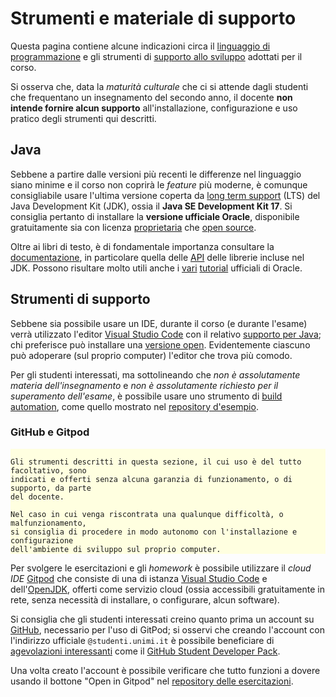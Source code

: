 # Strumenti e materiale di supporto

Questa pagina contiene alcune indicazioni circa il [linguaggio di
programmazione](#java) e gli strumenti di [supporto allo sviluppo](#strumenti-di-supporto)
adottati per il corso.

Si osserva che, data la *maturità culturale* che ci si attende dagli studenti
che frequentano un insegnamento del secondo anno, il docente **non intende
fornire alcun supporto** all'installazione, configurazione e uso pratico degli
strumenti qui descritti.

## Java

Sebbene a partire dalle versioni più recenti le differenze nel linguaggio siano
minime e il corso non coprirà le *feature* più moderne, è comunque consigliabile
usare l'ultima versione coperta da [long term
support](https://en.wikipedia.org/wiki/Long-term_support) (LTS) del Java
Development Kit (JDK), ossia il **Java SE Development Kit 17**.  Si consiglia
pertanto di installare la **versione ufficiale Oracle**, disponibile
gratuitamente sia con licenza
[proprietaria](https://www.oracle.com/technetwork/java/javase/downloads/) che
[open source](https://openjdk.java.net/).

Oltre ai libri di testo, è di fondamentale importanza consultare la
[documentazione](https://docs.oracle.com/en/java/javase/17/), in particolare
quella delle [API](https://docs.oracle.com/en/java/javase/17/docs/api/) delle
librerie incluse nel JDK. Possono risultare molto utili anche i [vari](https://docs.oracle.com/javase/tutorial/) [tutorial](https://dev.java/learn/) ufficiali di Oracle.

## Strumenti di supporto

Sebbene sia possibile usare un IDE, durante il corso (e durante l'esame) verrà
utilizzato l'editor [Visual Studio Code](https://code.visualstudio.com/) con il
relativo [supporto per Java](https://code.visualstudio.com/docs/languages/java);
chi preferisce può installare una [versione open](https://vscodium.com/).
Evidentemente ciascuno può adoperare (sul proprio computer) l'editor che trova
più comodo.

Per gli studenti interessati, ma sottolineando che *non è assolutamente materia
dell'insegnamento* e *non è assolutamente richiesto per il superamento dell'esame*,
è possibile usare uno strumento di [build automation](https://en.wikipedia.org/wiki/Build_automation),
come quello mostrato nel [repository d'esempio](https://github.com/prog2-unimi/build-automation-example).

### GitHub e Gitpod

<div style="background-color: lightyellow;">

```{warning}

Gli strumenti descritti in questa sezione, il cui uso è del tutto facoltativo, sono
indicati e offerti senza alcuna garanzia di funzionamento, o di supporto, da parte
del docente.

Nel caso in cui venga riscontrata una qualunque difficoltà, o malfunzionamento,
si consiglia di procedere in modo autonomo con l'installazione e configurazione
dell'ambiente di sviluppo sul proprio computer.
```
</div>

Per svolgere le esercitazioni e gli *homework* è possibile utilizzare il *cloud
IDE* [Gitpod](https://www.gitpod.io/) che consiste di una di istanza [Visual
Studio Code](https://code.visualstudio.com/) e
dell'[OpenJDK](https://openjdk.java.net/), offerti come servizio cloud (ossia
accessibili gratuitamente in rete, senza necessità di installare, o configurare,
alcun software).

Si consiglia che gli studenti interessati creino quanto prima un account su
[GitHub](https://github.com/), necessario per l'uso di GitPod; si osservi che
creando l'account con l'indirizzo ufficiale `@studenti.unimi.it` è possibile
beneficiare di [agevolazioni
interessanti](https://education.github.com/students) come il [GitHub Student
Developer Pack](https://education.github.com/pack).

Una volta creato l'account è possibile verificare che tutto funzioni a dovere
usando il bottone "Open in Gitpod" nel [repository delle
esercitazioni](https://github.com/prog2-unimi/esercitazioni).